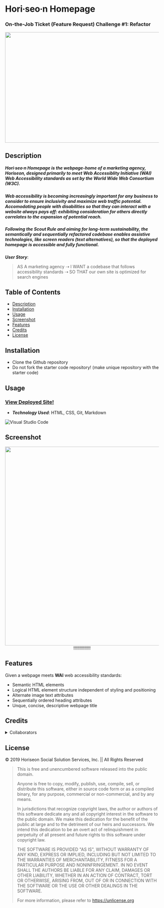 # Hori∙seo∙n Homepage
### On-the-Job Ticket (Feature Request) Challenge #1: Refactor

<p align="center">
  <img
    width="543"
    height="362"
    src= "Develop/assets/images/digital-marketing-meeting.jpg">
    </p>

## Description

##### **Hori∙seo∙n Homepage** is the webpage-home of a marketing agency, ***Horiseon***, designed primarily to meet Web Accessiblity Initiative (WAI) Web Accessibility standards as set by the World Wide Web Consortium (W3C).

##### Web accessibility is becoming increasingly important for any business to consider to ensure inclusivity and maximize web traffic potential. Accomodating people with disabilities so that they can interact with a website always pays off: exhibiting consideration for others directly correlates to the expansion of potential reach.

##### Following the Scout Rule and aiming for long-term sustainability, the semantically and sequentially refactored codebase enables assistive technologies, like screen readers (text alternatives), so that the deployed homepage is accessible and fully functional.

***User Story***:

> AS A marketing agency ⇢ I WANT a codebase that follows accessibility standards ⇢ SO THAT our own site is optimized for search engines

## Table of Contents

- [Description](#description)
- [Installation](#installation)
- [Usage](#usage)
- [Screenshot](#screenshot)
- [Features](#features)
- [Credits](#credits)
- [License](#license)

## Installation

- Clone the Github repository
- Do not fork the starter code repository! (make unique repository with the starter code)

## Usage

### [View Deployed Site!](https://tinasieben.github.io/horiseon-homepage/)

- ***Technology Used***: HTML, CSS, Git, Markdown

![Visual Studio Code](https://img.shields.io/badge/Visual%20Studio%20Code-0078d7.svg?style=for-the-badge&logo=visual-studio-code&logoColor=white)

## Screenshot

<p align="center">
  <img
    width="597.75"
    height="651"
    src= "ADD SCREENSHOT"> !!!!!!!!!!!!!!
    </p>

## Features

Given a webpage meets **WAI** web accessibility standards:

- Semantic HTML elements
- Logical HTML element structure independent of styling and positioning
- Alternate image text attributes
- Sequentially ordered heading attributes
- Unque, concise, descriptive webpage title

## Credits

<details>
<summary>
Collaborators
</summary>

- [Christina Sieben](https://github.com/tinasieben)
- [Horiseon Social Solution Services, Inc. - UC Berkeley Coding Bootcamp](https://github.com/coding-boot-camp)

</details>

## License

&copy; 2019 Horiseon Social Solution Services, Inc. || All Rights Reserved

> This is free and unencumbered software released into the public domain.
>
> Anyone is free to copy, modify, publish, use, compile, sell, or
distribute this software, either in source code form or as a compiled
binary, for any purpose, commercial or non-commercial, and by any
means.
>
>In jurisdictions that recognize copyright laws, the author or authors
of this software dedicate any and all copyright interest in the
software to the public domain. We make this dedication for the benefit
of the public at large and to the detriment of our heirs and
successors. We intend this dedication to be an overt act of
relinquishment in perpetuity of all present and future rights to this
software under copyright law.
>
>THE SOFTWARE IS PROVIDED "AS IS", WITHOUT WARRANTY OF ANY KIND,
EXPRESS OR IMPLIED, INCLUDING BUT NOT LIMITED TO THE WARRANTIES OF
MERCHANTABILITY, FITNESS FOR A PARTICULAR PURPOSE AND NONINFRINGEMENT.
IN NO EVENT SHALL THE AUTHORS BE LIABLE FOR ANY CLAIM, DAMAGES OR
OTHER LIABILITY, WHETHER IN AN ACTION OF CONTRACT, TORT OR OTHERWISE,
ARISING FROM, OUT OF OR IN CONNECTION WITH THE SOFTWARE OR THE USE OR
OTHER DEALINGS IN THE SOFTWARE.
>
>For more information, please refer to <https://unlicense.org>
